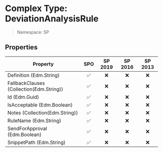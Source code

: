 # Complex Type: DeviationAnalysisRule

> Namespace: SP

## Properties

Property | SPO | SP 2019 | SP 2016 | SP 2013
----------|:---:|:-------:|:-------:|:-------:
Definition (Edm.String) | ✅ | ❌ | ❌ | ❌
FallbackClauses (Collection(Edm.String)) | ✅ | ❌ | ❌ | ❌
Id (Edm.Guid) | ✅ | ❌ | ❌ | ❌
IsAcceptable (Edm.Boolean) | ✅ | ❌ | ❌ | ❌
Notes (Collection(Edm.String)) | ✅ | ❌ | ❌ | ❌
RuleName (Edm.String) | ✅ | ❌ | ❌ | ❌
SendForApproval (Edm.Boolean) | ✅ | ❌ | ❌ | ❌
SnippetPath (Edm.String) | ✅ | ❌ | ❌ | ❌